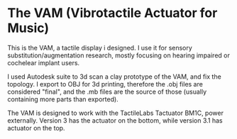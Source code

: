 # The VAM (Vibrotactile Actuator for Music)

This is the VAM, a tactile display i designed. I use it for sensory substitution/augmentation research, mostly focusing on hearing impaired or cochelear implant users.

I used Autodesk suite to 3d scan a clay prototype of the VAM, and fix the topology. I export to OBJ for 3d printing, therefore the .obj files are considered "final", and the .mb files are the source of those (usually containing more parts than exported).

The VAM is designed to work with the TactileLabs Tactuator BM1C, power externally. Version 3 has the actuator on the bottom, while version 3.1 has actuator on the top.
